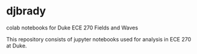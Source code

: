 # djbrady
colab notebooks for Duke ECE 270 Fields and Waves

This repository consists of jupyter notebooks used for analysis in ECE 270 at Duke.
